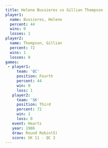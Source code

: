 ```yaml
---
title: Helene Bussieres vs Gillian Thompson
player1:                 
  name: Bussieres, Helene
  percent: 44            
  wins: 0                
  losses: 1              
player2:                 
  name: Thompson, Gillian
  percent: 72            
  wins: 1                
  losses: 0              
games:
 - player1:          
     team: 'QC'      
     position: Fourth
     percent: 44     
     win: 0          
     loss: 1         
   player2:         
     team: 'SK'     
     position: Third
     percent: 72    
     win: 1         
     loss: 0        
   event: Hearts       
   year: 1986          
   draw: Round Robin(5)
   score: SK 11 - QC 3 
---
```

